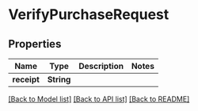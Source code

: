 # VerifyPurchaseRequest

## Properties

Name | Type | Description | Notes
------------ | ------------- | ------------- | -------------
**receipt** | **String** |  | 

[[Back to Model list]](../README.md#documentation-for-models) [[Back to API list]](../README.md#documentation-for-api-endpoints) [[Back to README]](../README.md)


